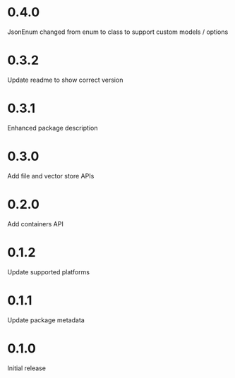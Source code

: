# 0.4.0

JsonEnum changed from enum to class to support custom models / options

# 0.3.2

Update readme to show correct version

# 0.3.1

Enhanced package description

# 0.3.0

Add file and vector store APIs

# 0.2.0

Add containers API

# 0.1.2

Update supported platforms

# 0.1.1

Update package metadata

# 0.1.0

Initial release
